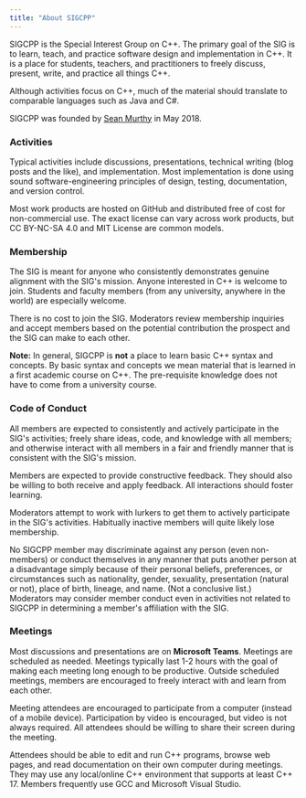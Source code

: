 ```yaml
---
title: "About SIGCPP"
---
```


SIGCPP is the Special Interest Group on C++. The primary goal of the SIG is to learn,
teach, and practice software design and implementation in C++. It is a place for students,
teachers, and practitioners to freely discuss, present, write, and practice all things C++.

Although activities focus on C++, much of the material should translate to comparable
languages such as Java and C\#.

SIGCPP was founded by [Sean Murthy](https://smurthys.github.io) in May 2018.

### Activities

Typical activities include discussions, presentations, technical writing \(blog posts and
the like\), and implementation. Most implementation is done using sound
software-engineering principles of design, testing, documentation, and version control.

Most work products are hosted on GitHub and distributed free of cost for non-commercial
use. The exact license can vary across work products, but CC BY-NC-SA 4.0 and MIT License
are common models.

### Membership

The SIG is meant for anyone who consistently demonstrates genuine alignment with the SIG's
mission. Anyone interested in C++ is welcome to join. Students and faculty members \(from
any university, anywhere in the world\) are especially welcome.

There is no cost to join the SIG. Moderators review membership inquiries and accept
members based on the potential contribution the prospect and the SIG can make to each
other.

**Note:** In general, SIGCPP is **not** a place to learn basic C++ syntax and concepts.
By basic syntax and concepts we mean material that is learned in a first academic course
on C++. The pre-requisite knowledge does not have to come from a university course.

### Code of Conduct

All members are expected to consistently and actively participate in the SIG's activities;
freely share ideas, code, and knowledge with all members; and otherwise interact with all
members in a fair and friendly manner that is consistent with the SIG's mission. 

Members are expected to provide constructive feedback. They should also be willing to both
receive and apply feedback. All interactions should foster learning.

Moderators attempt to work with lurkers to get them to actively participate in the SIG's
activities. Habitually inactive members will quite likely lose membership.

No SIGCPP member may discriminate against any person (even non-members) or conduct
themselves in any manner that puts another person at a disadvantage simply because of their
personal beliefs, preferences, or circumstances such as nationality, gender, sexuality,
presentation (natural or not), place of birth, lineage, and name. (Not a conclusive list.) 
Moderators may consider member conduct even in activities not related to SIGCPP in
determining a member's affiliation with the SIG.  

### Meetings

Most discussions and presentations are on **Microsoft Teams**. Meetings are scheduled as
needed. Meetings typically last 1-2 hours with the goal of making each meeting long enough
to be productive. Outside scheduled meetings, members are encouraged to freely interact
with and learn from each other.

Meeting attendees are encouraged to participate from a computer \(instead of a mobile
device\). Participation by video is encouraged, but video is not always required. All
attendees should be willing to share their screen during the meeting.

Attendees should be able to edit and run C++ programs, browse web pages, and read
documentation on their own computer during meetings. They may use any local/online C++
environment that supports at least C++ 17. Members frequently use GCC and Microsoft Visual
Studio.

